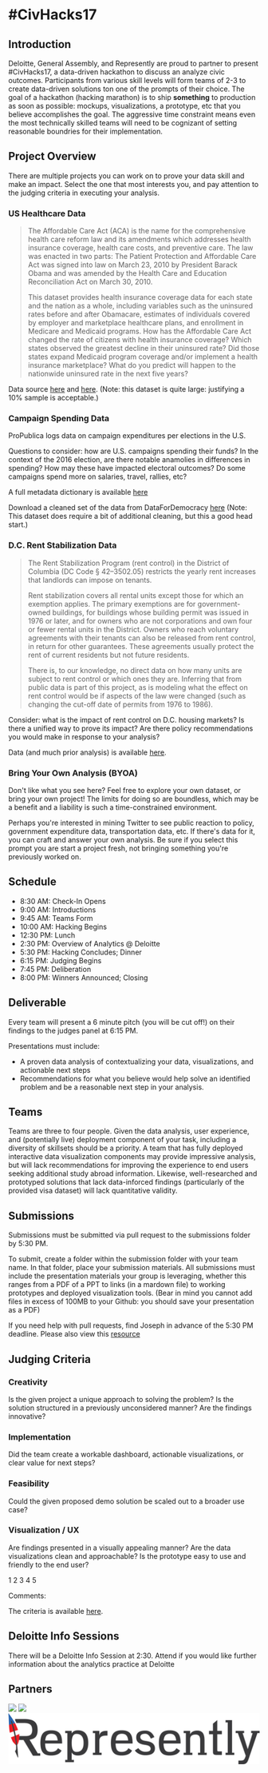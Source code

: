 # #CivHacks17

## Introduction

Deloitte, General Assembly, and Represently are proud to partner to present #CivHacks17, a data-driven hackathon to discuss an analyze civic outcomes. Participants from various skill levels will form teams of 2-3 to create data-driven solutions ton one of the prompts of their choice. The goal of a hackathon (hacking marathon) is to ship **something** to production as soon as possible: mockups, visualizations, a prototype, etc that you believe accomplishes the goal. The aggressive time constraint means even the most technically skilled teams will need to be cognizant of setting reasonable boundries for their implementation.

## Project Overview

There are multiple projects you can work on to prove your data skill and make an impact. Select the one that most interests you, and pay attention to the judging criteria in executing your analysis.

### US Healthcare Data

> The Affordable Care Act (ACA) is the name for the comprehensive health care reform law and its amendments which addresses health insurance coverage, health care costs, and preventive care. The law was enacted in two parts: The Patient Protection and Affordable Care Act was signed into law on March 23, 2010 by President Barack Obama and was amended by the Health Care and Education Reconciliation Act on March 30, 2010.
> 
> This dataset provides health insurance coverage data for each state and the nation as a whole, including variables such as the uninsured rates before and after Obamacare, estimates of individuals covered by employer and marketplace healthcare plans, and enrollment in Medicare and Medicaid programs.
> How has the Affordable Care Act changed the rate of citizens with health insurance coverage? Which states observed the greatest decline in their uninsured rate? Did those states expand Medicaid program coverage and/or implement a health insurance marketplace? What do you predict will happen to the nationwide uninsured rate in the next five years?

Data source [here](https://www.kaggle.com/hhs/health-insurance) and [here](https://www.kaggle.com/hhs/health-insurance-marketplace). (Note: this dataset is quite large: justifying a 10% sample is acceptable.)

### Campaign Spending Data

ProPublica logs data on campaign expenditures per elections in the U.S.

Questions to consider: how are U.S. campaigns spending their funds? In the context of the 2016 election, are there notable anamolies in differences in spending? How may these have impacted electoral outcomes? Do some campaigns spend more on salaries, travel, rallies, etc?

A full metadata dictionary is available [here](http://classic.fec.gov/finance/disclosure/metadata/DisbursementCategoryCodes.shtml)

Download a cleaned set of the data from DataForDemocracy [here](https://data.world/data4democracy/propublica) (Note: This dataset does require a bit of additional cleaning, but this a good head start.)

### D.C. Rent Stabilization Data

> The Rent Stabilization Program (rent control) in the District of Columbia (DC Code § 42–3502.05) restricts the yearly rent increases that landlords can impose on tenants.
> 
> Rent stabilization covers all rental units except those for which an exemption applies. The primary exemptions are for government-owned buildings, for buildings whose building permit was issued in 1976 or later, and for owners who are not corporations and own four or fewer rental units in the District. Owners who reach voluntary agreements with their tenants can also be released from rent control, in return for other guarantees. These agreements usually protect the rent of current residents but not future residents.
> 
> There is, to our knowledge, no direct data on how many units are subject to rent control or which ones they are. Inferring that from public data is part of this project, as is modeling what the effect on rent control would be if aspects of the law were changed (such as changing the cut-off date of permits from 1976 to 1986).

Consider: what is the impact of rent control on D.C. housing markets? Is there a unified way to prove its impact? Are there policy recommendations you would make in response to your analysis?

Data (and much prior analysis) is available [here](https://github.com/codefordc/rent-stabilization).

### Bring Your Own Analysis (BYOA)

Don't like what you see here? Feel free to explore your own dataset, or bring your own project! The limits for doing so are boundless, which may be a benefit and a liability is such a time-constrained environment.

Perhaps you're interested in mining Twitter to see public reaction to policy, government expenditure data, transportation data, etc. If there's data for it, you can craft and answer your own analysis. Be sure if you select this prompt you are start a project fresh, not bringing something you're previously worked on.

## Schedule
 
- 8:30 AM: Check-In Opens
- 9:00 AM: Introductions
- 9:45 AM: Teams Form
- 10:00 AM: Hacking Begins
- 12:30 PM: Lunch
- 2:30 PM: Overview of Analytics @ Deloitte
- 5:30 PM: Hacking Concludes; Dinner
- 6:15 PM: Judging Begins
- 7:45 PM: Deliberation
- 8:00 PM: Winners Announced; Closing

## Deliverable
Every team will present a 6 minute pitch (you will be cut off!) on their findings to the judges panel at 6:15 PM. 

Presentations must include:

- A proven data analysis of contextualizing your data, visualizations, and actionable next steps
- Recommendations for what you believe would help solve an identified problem and be a reasonable next step in your analysis.

## Teams
Teams are three to four people. Given the data analysis, user experience, and (potentially live) deployment component of your task, including a diversity of skillsets should be a priority. A team that has fully deployed interactive data visualization components may provide impressive analysis, but will lack recommendations for improving the experience to end users seeking additional study abroad information. Likewise, well-researched and prototyped solutions that lack data-inforced findings (particularly of the provided visa dataset) will lack quantitative validity.

## Submissions
Submissions must be submitted via pull request to the submissions folder by 5:30 PM.

To submit, create a folder within the submission folder with your team name. In that folder, place your submission materials. All submissions must include the presentation materials your group is leveraging, whether this ranges from a PDF of a PPT to links (in a mardown file) to working prototypes and deployed visualization tools. (Bear in mind you cannot add files in excess of 100MB to your Github: you should save your presentation as a PDF)

If you need help with pull requests, find Joseph in advance of the 5:30 PM deadline. Please also view this [resource](https://yangsu.github.io/pull-request-tutorial/)

## Judging Criteria
  
### Creativity
Is the given project a unique approach to solving the problem? Is the solution structured in a previously unconsidered manner? Are the findings innovative?

### Implementation
Did the team create a workable dashboard, actionable visualizations, or clear value for next steps?
 
### Feasibility
Could the given proposed demo solution be scaled out to a broader use case?
 
 
### Visualization / UX
Are findings presented in a visually appealing manner? Are the data visualizations clean and approachable? Is the prototype easy to use and friendly to the end user?
 
1                              	2                              	3                              	4                              	5
 
Comments:
 



The criteria is available [here](judging.md).


## Deloitte Info Sessions

There will be a Deloitte Info Session at 2:30. Attend if you would like further information about the analytics practice at Deloitte

## Partners

![](https://upload.wikimedia.org/wikipedia/commons/5/56/Deloitte.svg)
![](http://static-assets.generalassemb.ly/logos/generalassembly-open-graph.png)
![](./img/represently-wordmark-v2.png)


